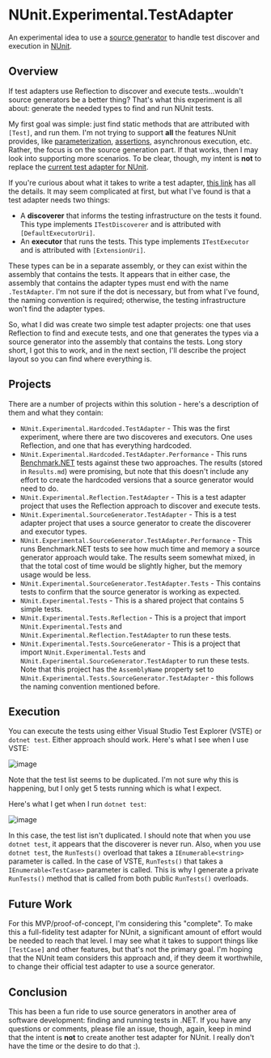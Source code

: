 # NUnit.Experimental.TestAdapter

An experimental idea to use a [source generator](https://docs.microsoft.com/en-us/dotnet/csharp/roslyn-sdk/source-generators-overview) to handle test discover and execution in [NUnit](https://nunit.org/).

## Overview

If test adapters use Reflection to discover and execute tests...wouldn't source generators be a better thing? That's what this experiment is all about: generate the needed types to find and run NUnit tests.

My first goal was simple: just find static methods that are attributed with `[Test]`, and run them. I'm not trying to support **all** the features NUnit provides, like [parameterization](https://docs.nunit.org/articles/nunit/technical-notes/usage/Parameterized-Tests.html), [assertions](https://docs.nunit.org/articles/nunit/writing-tests/assertions/assertions.html), asynchronous execution, etc. Rather, the focus is on the source generation part. If that works, then I may look into supporting more scenarios. To be clear, though, my intent is **not** to replace the [current test adapter for NUnit](https://github.com/nunit/nunit3-vs-adapter).

If you're curious about what it takes to write a test adapter, [this link](https://github.com/microsoft/vstest) has all the details. It may seem complicated at first, but what I've found is that a test adapter needs two things:

* A **discoverer** that informs the testing infrastructure on the tests it found. This type implements `ITestDiscoverer` and is attributed with `[DefaultExecutorUri]`.
* An **executor** that runs the tests. This type implements `ITestExecutor` and is attributed with `[ExtensionUri]`.

These types can be in a separate assembly, or they can exist within the assembly that contains the tests. It appears that in either case, the assembly that contains the adapter types must end with the name `.TestAdapter`. I'm not sure if the dot is necessary, but from what I've found, the naming convention is required; otherwise, the testing infrastructure won't find the adapter types.

So, what I did was create two simple test adapter projects: one that uses Reflection to find and execute tests, and one that generates the types via a source generator into the assembly that contains the tests. Long story short, I got this to work, and in the next section, I'll describe the project layout so you can find where everything is.

## Projects

There are a number of projects within this solution - here's a description of them and what they contain:

* `NUnit.Experimental.Hardcoded.TestAdapter` - This was the first experiment, where there are two discoveres and executors. One uses Reflection, and one that has everything hardcoded.
* `NUnit.Experimental.Hardcoded.TestAdapter.Performance` - This runs [Benchmark.NET](https://benchmarkdotnet.org/) tests against these two approaches. The results (stored in `Results.md`) were promising, but note that this doesn't include any effort to create the hardcoded versions that a source generator would need to do.
* `NUnit.Experimental.Reflection.TestAdapter` - This is a test adapter project that uses the Reflection approach to discover and execute tests.
* `NUnit.Experimental.SourceGenerator.TestAdapter` - This is a test adapter project that uses a source generator to create the discoverer and executor types.
* `NUnit.Experimental.SourceGenerator.TestAdapter.Performance` - This runs Benchmark.NET tests to see how much time and memory a source generator approach would take. The results seem somewhat mixed, in that the total cost of time would be slightly higher, but the memory usage would be less.
* `NUnit.Experimental.SourceGenerator.TestAdapter.Tests` - This contains tests to confirm that the source generator is working as expected.
* `NUnit.Experimental.Tests` - This is a shared project that contains 5 simple tests.
* `NUnit.Experimental.Tests.Reflection` - This is a project that import `NUnit.Experimental.Tests` and `NUnit.Experimental.Reflection.TestAdapter` to run these tests.
* `NUnit.Experimental.Tests.SourceGenerator` - This is a project that import `NUnit.Experimental.Tests` and `NUnit.Experimental.SourceGenerator.TestAdapter` to run these tests. Note that this project has the `AssemblyName` property set to `NUnit.Experimental.Tests.SourceGenerator.TestAdapter` - this follows the naming convention mentioned before.

## Execution

You can execute the tests using either Visual Studio Test Explorer (VSTE) or `dotnet test`. Either approach should work. Here's what I see when I use VSTE:

![image](https://user-images.githubusercontent.com/904213/133625505-93a59484-fca1-4353-85ef-c7a8b3436be3.png)

Note that the test list seems to be duplicated. I'm not sure why this is happening, but I only get 5 tests running which is what I expect.

Here's what I get when I run `dotnet test`:

![image](https://user-images.githubusercontent.com/904213/133625647-650c6f8d-fcbf-481c-aa2b-18abd7f58a16.png)

In this case, the test list isn't duplicated. I should note that when you use `dotnet test`, it appears that the discoverer is never run. Also, when you use `dotnet test`, the `RunTests()` overload that takes a `IEnumerable<string>` parameter is called. In the case of VSTE, `RunTests()` that takes a `IEnumerable<TestCase>` parameter is called. This is why I generate a private `RunTests()` method that is called from both public `RunTests()` overloads.

## Future Work

For this MVP/proof-of-concept, I'm considering this "complete". To make this a full-fidelity test adapter for NUnit, a significant amount of effort would be needed to reach that level. I may see what it takes to support things like `[TestCase]` and other features, but that's not the primary goal. I'm hoping that the NUnit team considers this approach and, if they deem it worthwhile, to change their official test adapter to use a source generator.

## Conclusion

This has been a fun ride to use source generators in another area of software development: finding and running tests in .NET. If you have any questions or comments, please file an issue, though, again, keep in mind that the intent is **not** to create another test adapter for NUnit. I really don't have the time or the desire to do that :).

